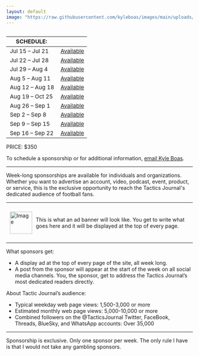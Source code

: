 ```yaml
---
layout: default
image: "https://raw.githubusercontent.com/kyleboas/images/main/uploads/2024/07/07/Image-07Jul2024_19:00:14.png" 
---
```


| SCHEDULE: | |
| --- | --- |
| Jul 15 – Jul 21 | <a href="mailto:kyle@tacticsjournal.com">Available</a> |
| Jul 22 – Jul 28 | <a href="mailto:kyle@tacticsjournal.com">Available</a> |
| Jul 29 – Aug 4 | <a href="mailto:kyle@tacticsjournal.com">Available</a> |
| Aug 5 – Aug 11 | <a href="mailto:kyle@tacticsjournal.com">Available</a> |
| Aug 12 – Aug 18 | <a href="mailto:kyle@tacticsjournal.com">Available</a> |
| Aug 19 – Oct 25 | <a href="mailto:kyle@tacticsjournal.com">Available</a> |
| Aug 26 – Sep 1 | <a href="mailto:kyle@tacticsjournal.com">Available</a> |
| Sep 2 – Sep 8 | <a href="mailto:kyle@tacticsjournal.com">Available</a> |
| Sep 9 – Sep 15 | <a href="mailto:kyle@tacticsjournal.com">Available</a> |
| Sep 16 – Sep 22 | <a href="mailto:kyle@tacticsjournal.com">Available</a> |

PRICE: $350

To schedule a sponsorship or for additional information, <a href="mailto:kyle@tacticsjournal.com">email Kyle Boas</a>.

---

Week-long sponsorships are available for individuals and organizations. Whether you want to advertise an account, video, podcast, event, product, or service, this is the exclusive opportunity to reach the Tactics Journal's dedicated audience of football fans.

---

<div style="display: flex; align-items: center; padding: 10px; margin-bottom: 5px; margin-right: 2px;">
    <img src="
https://i.imgur.com/W7MnbOH.png:15:45.png" alt="Image" style="height: 60px; margin-right: 10px;">
    <p style="font-size: 14px; margin: 0;">
        This is what an ad banner will look like. You get to write what goes here and it will be displayed at the top of every page.
    </p>
</div>

---

What sponsors get:

- A display ad at the top of every page of the site, all week long.
- A post from the sponsor will appear at the start of the week on all social media channels. You, the sponsor, get to address the Tactics Journal’s most dedicated readers directly.

About Tactic Journal’s audience:

- Typical weekday web page views: 1,500-3,000 or more
- Estimated monthly web page views: 5,000-10,000 or more
- Combined followers on the @TacticsJournal Twitter, FaceBook, Threads, BlueSky, and WhatsApp accounts: Over 35,000

---

Sponsorship is exclusive. Only one sponsor per week. The only rule I have is that I would not take any gambling sponsors. 

<style>
    table { font-size: 15px; float: left; padding-right: 30px; }
    
    td { padding-left: 10px; }
</style>
